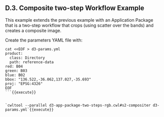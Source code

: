 ## D.3. Composite two-step Workflow Example

This example extends the previous example with an Application Package that is a two-step workflow that crops (using scatter over the bands) and creates a composite image.

Create the parameters YAML file with:

```
cat <<EOF > d3-params.yml
product:
  class: Directory
  path: reference-data
red: B04
green: B03
blue: B02
bbox: "136.522,-36.062,137.027,-35.693"
proj: "EPSG:4326"
EOF
```{{execute}}


`cwltool --parallel d3-app-package-two-steps-rgb.cwl#s2-compositer d3-params.yml`{{execute}}